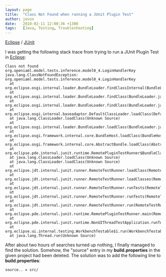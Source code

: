 ```yaml
---
layout: page
title:  "Class Not Found when running a JUnit Plugin Test"
author: jevon
date:   2010-02-11 12:00:36 +1300
tags:   [Java, Testing, Troubleshooting]
---
```


[Eclipse](Eclipse.md) / [JUnit](junit.md)

I was getting the following stack trace from trying to run a JUnit Plugin Test in [Eclipse](Eclipse.md):

```
Class not found org.openiaml.model.tests.inference.model0_4.LoginHandlerKey
java.lang.ClassNotFoundException: org.openiaml.model.tests.inference.model0_4.LoginHandlerKey
  at org.eclipse.osgi.internal.loader.BundleLoader.findClassInternal(BundleLoader.java:489)
  at org.eclipse.osgi.internal.loader.BundleLoader.findClass(BundleLoader.java:405)
  at org.eclipse.osgi.internal.loader.BundleLoader.findClass(BundleLoader.java:393)
  at org.eclipse.osgi.internal.baseadaptor.DefaultClassLoader.loadClass(DefaultClassLoader.java:105)
  at java.lang.ClassLoader.loadClass(Unknown Source)
  at org.eclipse.osgi.internal.loader.BundleLoader.loadClass(BundleLoader.java:321)
  at org.eclipse.osgi.framework.internal.core.BundleHost.loadClass(BundleHost.java:231)
  at org.eclipse.osgi.framework.internal.core.AbstractBundle.loadClass(AbstractBundle.java:1193)
  at org.eclipse.pde.internal.junit.runtime.RemotePluginTestRunner$BundleClassLoader.findClass(RemotePluginTestRunner.java:38)
  at java.lang.ClassLoader.loadClass(Unknown Source)
  at java.lang.ClassLoader.loadClass(Unknown Source)
  at org.eclipse.jdt.internal.junit.runner.RemoteTestRunner.loadClass(RemoteTestRunner.java:693)
  at org.eclipse.jdt.internal.junit.runner.RemoteTestRunner.loadClasses(RemoteTestRunner.java:429)
  at org.eclipse.jdt.internal.junit.runner.RemoteTestRunner.runTests(RemoteTestRunner.java:452)
  at org.eclipse.jdt.internal.junit.runner.RemoteTestRunner.runTests(RemoteTestRunner.java:683)
  at org.eclipse.jdt.internal.junit.runner.RemoteTestRunner.run(RemoteTestRunner.java:390)
  at org.eclipse.pde.internal.junit.runtime.RemotePluginTestRunner.main(RemotePluginTestRunner.java:62)
  at org.eclipse.pde.internal.junit.runtime.NonUIThreadTestApplication.runTests(NonUIThreadTestApplication.java:23)
  at org.eclipse.ui.internal.testing.WorkbenchTestable$1.run(WorkbenchTestable.java:71)
  at java.lang.Thread.run(Unknown Source)
```

After about two hours of searches turned up nothing, I finally managed to find the solution. Somehow, the "source" entry in my **build.properties** in the given project had been deleted. The solution was to add the following line to **build.properties**:

`source.. = src/`
